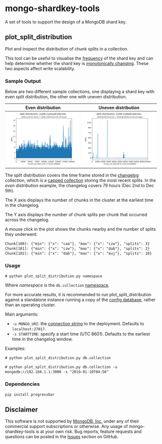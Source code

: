 # mongo-shardkey-tools
A set of tools to support the design of a MongoDB shard key.

plot_split_distribution
-------------------------

Plot and inspect the distribution of chunk splits in a collection.

This tool can be useful to visualise the [frequency](https://docs.mongodb.com/manual/core/sharding-shard-key/#shard-key-frequency)
of the shard key and can help determine whether the shard key is [monotonically changing](https://docs.mongodb.com/manual/core/sharding-shard-key/#monotonically-changing-shard-keys).
These two aspects affect write scalability. 


### Sample Output

Below are two different sample collections, one displaying a shard key with even split distribution,
the other one with uneven distribution.

Even distribution             | Uneven distribution 
:-------------------------:|:-------------------------:
![img-good-key](img/good.png "Good shard key")|  ![img-bad-key](img/bad.png "Bad shard key")

The split distribution covers the time frame stored in the [changelog](https://docs.mongodb.com/manual/reference/config-database/#config.changelog) collection, which is a [capped collection](https://docs.mongodb.com/manual/core/capped-collections/) storing the most recent splits. In the _even distribution_ example, the changelog covers 79 hours (Dec 2nd to Dec 5th).

The X axis displays the number of chunks in the cluster at the earliest time in the changelog.

The Y axis displays the number of chunk splits per chunk that occurred across the changelog.

A mouse click in the plot shows the chunks nearby and the number of splits they underwent:
```
Chunk[100]: {"min": {"x": "caa"}, "max": {"x": "czw"}, "splits": 3}
Chunk[101]: {"min": {"x": "czw"}, "max": {"x": "dab"}, "splits": 2}
Chunk[102]: {"min": {"x": "dab"}, "max": {"x": "euj"}, "splits": 10}
```


### Usage

```
# python plot_split_distribution.py namespace
```

Where _namespace_ is the `db.collection` [namespace](https://docs.mongodb.com/manual/reference/glossary/#term-namespace).

For more accurate results, it is recommended to run plot_split_distribution against a standalone instance running a copy of the [config database](https://docs.mongodb.com/manual/reference/config-database/), rather than an operating cluster.

Main arguments:
* `-u MONGO_URI`: the [connection string](https://docs.mongodb.com/manual/reference/connection-string/) to the deployment. Defaults to `localhost:27017`.
* `-s STARTTIME`: specify a start time (UTC 8601). Defaults to the earliest time in the changelog window.

Examples:
```
# python plot_split_distribution.py db.collection
```
```
# python plot_split_distribution.py db.collection -u mongodb://192.168.1.1:3000 -s "2019-01-10T04:56"
```


### Dependencies

```
pip install progressbar
```

Disclaimer
----------

This software is not supported by [MongoDB, Inc.](https://www.mongodb.com>)
under any of their commercial support subscriptions or otherwise. Any usage of
mongo-shardkey-tools is at your own risk. Bug reports, feature requests and
questions can be posted in the [Issues](https://github.com/josefahmad/mongo-shardkey-tools/issues?state=open>)
section on GitHub.

